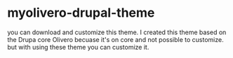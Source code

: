 # myolivero-drupal-theme

you can download and customize this theme. I created this theme based on the Drupa core Olivero becuase it's on core and not possible to customize.
but with using these theme you can customize it.
